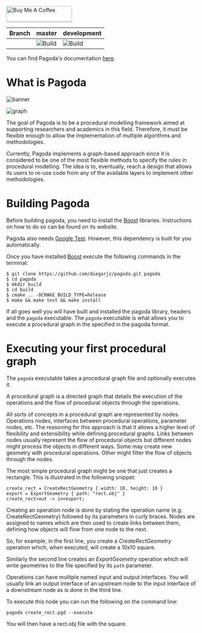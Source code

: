 <a href="https://www.buymeacoffee.com/diegoarjz" target="_blank"><img src="https://www.buymeacoffee.com/assets/img/custom_images/orange_img.png" alt="Buy Me A Coffee" style="height: 41px !important;width: 174px !important;box-shadow: 0px 3px 2px 0px rgba(190, 190, 190, 0.5) !important;-webkit-box-shadow: 0px 3px 2px 0px rgba(190, 190, 190, 0.5) !important;" ></a>

| Branch | master| development |
|--------|-------|-------------|
| | ![Build](https://github.com/diegoarjz/pagoda/workflows/Build/badge.svg?branch=master) | ![Build](https://github.com/diegoarjz/pagoda/workflows/Build/badge.svg?branch=development) |

You can find Pagoda's documentation [here](https://diegoarjz.github.io/pagoda).

# What is Pagoda

![banner](https://user-images.githubusercontent.com/6498824/68999381-481b2f80-08b7-11ea-8259-05bbc2b0a454.png)

![graph](https://user-images.githubusercontent.com/6498824/68999389-5bc69600-08b7-11ea-93f0-c16b6dabc04a.png)

The goal of Pagoda is to be a procedural modelling framework aimed at
supporting researchers and academics in this field. Therefore, it must be
flexible enough to allow the implementation of multiple algorithms and
methodologies.

Currently, Pagoda implements a graph-based approach since it is considered to
be one of the most flexible methods to specify the rules in procedural
modelling. The idea is to, eventually, reach a design that allows its users to
re-use code from any of the available layers to implement other methodologies.

# Building Pagoda

Before building pagoda, you need to install the
[Boost](https://www.boost.org) libraries. Instructions on how to do so can be
found on its website.

Pagoda also needs [Google Test](https://github.com/google/googletest).
However, this dependency is built for you automatically.

Once you have installed [Boost](https://www.boost.org) execute the following
commands in the terminal:

```
$ git clone https://github.com/diegarjz/pagoda.git pagoda
$ cd pagoda
$ mkdir build
$ cd build
$ cmake .. -DCMAKE_BUILD_TYPE=Release
$ make && make test && make install
```

If all goes well you will have built and installed the pagoda library,
headers and the `pagoda` executable. The `pagoda` executable is what
allows you to execute a procedural graph in the specified in the pagoda
format.

# Executing your first procedural graph

The `pagoda` executable takes a procedural graph file and optionally executes it.

A procedural graph is a directed graph that details the execution of the
operations and the flow of procedural objects through the operations.

All sorts of concepts in a procedural graph are represented by nodes.
Operations nodes, interfaces between procedural operations, parameter nodes, etc. The reasoning
for this approach is that it allows a higher level of flexibility and
extensibility while defining procedural graphs. Links between nodes usually
represent the flow of procedural objects but different nodes might process the
objects in different ways. Some may create new geometry with procedural
operations. Other might filter the flow of objects through the nodes.

The most simple procedural graph might be one that just creates a rectangle.
This is illustrated in the following snippet:

```
create_rect = CreateRectGeometry { width: 10, height: 10 }
export = ExportGeometry { path: "rect.obj" }
create_rect>out -> in<export;
```

Creating an operation node is done by stating the operation name (e.g.
CreateRectGeometry) followed by its parameters in curly braces.  Nodes are
assigned to names which are then used to create links between them, defining
how objects will flow from one node to the next.

So, for example, in the first line, you create a _CreateRectGeometry_ operation
which, when executed, will create a 10x10 square.

Similarly the second line creates an _ExportGeometry_ operation which will
write geometries to the file specified by its `path` parameter.

Operations can have mulitple named input and output interfaces. You will
usually link an output interface of an upstream node to the input interface of
a downstream node as is done in the third line.

To execute this node you can run the following on the command line:

```
pagoda create_rect.pgd --execute
```

You will then have a rect.obj file with the square.

